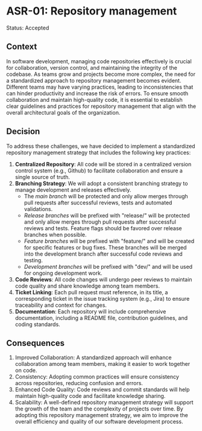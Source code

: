 # ASR-01: Repository management

Status: Accepted

## Context

In software development, managing code repositories effectively is crucial for collaboration, version control, and
maintaining the integrity of the codebase. As teams grow and projects become more complex, the need for a standardized
approach to repository management becomes evident. Different teams may have varying practices, leading to
inconsistencies that can hinder productivity and increase the risk of errors. To ensure smooth collaboration and
maintain high-quality code, it is essential to establish clear guidelines and practices for repository management that
align with the overall architectural goals of the organization.

## Decision

To address these challenges, we have decided to implement a standardized repository management strategy that includes
the following key practices:

1. **Centralized Repository**: All code will be stored in a centralized version control system (e.g., Github) to
   facilitate collaboration and ensure a single source of truth.
2. **Branching Strategy**: We will adopt a consistent branching strategy to manage development and releases effectively.
    - The *main branch* will be protected and only allow merges through pull requests after successful reviews, tests
      and automated validations.
    - *Release branches* will be prefixed with "release/" will be protected and only allow merges through pull requests
      after successful reviews and tests. Feature flags should be favored over release branches when possible.
    - *Feature branches* will be prefixed with "feature/" and will be created for specific features or bug fixes. These
      branches will be merged into the development branch after successful code reviews and testing.
    - *Development branches* will be prefixed with "dev/" and will be used for ongoing development work.
3. **Code Reviews**: All code changes will undergo peer reviews to maintain code quality and share knowledge among team
   members.
4. **Ticket Linking**: Each pull request must reference, in its title, a corresponding ticket in the issue tracking
   system (e.g., Jira) to ensure traceability and context for changes.
5. **Documentation**: Each repository will include comprehensive documentation, including a README file, contribution
   guidelines, and coding standards.

## Consequences

1. Improved Collaboration: A standardized approach will enhance collaboration among team members, making it easier to
   work together on code.
2. Consistency: Adopting common practices will ensure consistency across repositories, reducing confusion and errors.
3. Enhanced Code Quality: Code reviews and commit standards will help maintain high-quality code and facilitate
   knowledge sharing.
4. Scalability: A well-defined repository management strategy will support the growth of the team and the complexity of
   projects over time. By adopting this repository management strategy, we aim to improve the overall efficiency and
   quality of our software development process.
